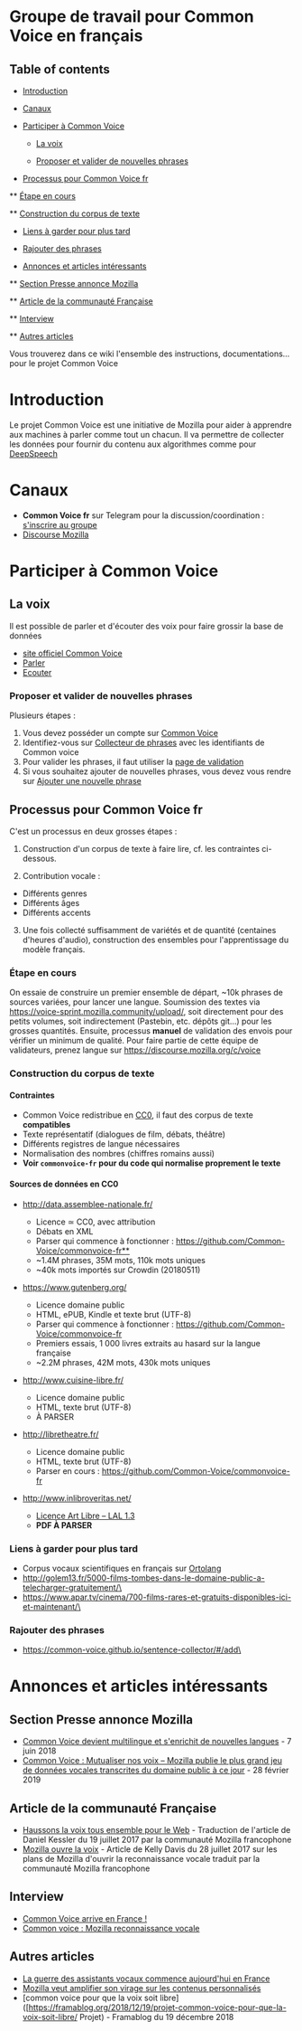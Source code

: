 # Groupe de travail pour Common Voice en français

## Table of contents

- [Introduction](#introduction)

- [Canaux](#canaux)

- [Participer à Common Voice](#Participer-à-Common-Voice)

  - [La voix](#la-voix)

  - [Proposer et valider de nouvelles phrases](#Proposer-et-valider-de-nouvelles-phrases)

- [Processus pour Common Voice fr](#Processus-pour-Common-Voice-fr)

** [Étape en cours](#etape-en-cours)

** [Construction du corpus de texte](#construction-du-corpus-de-texte)

- [Liens à garder pour plus tard](#Liens-à-garder-pour-plus-tard)

- [Rajouter des phrases](#Rajouter-des-phrases)

- [Annonces et articles intéressants](#Annonces-et-articles-intéressants)

** [Section Presse annonce Mozilla](#Section-Presse-annonce-Mozilla)

** [Article de la communauté Française](#article-de-la-communauté-française)

** [Interview](#interview)

** [Autres articles](#autres-articles)

Vous trouverez dans ce wiki l'ensemble des instructions, documentations... pour le projet Common Voice

# Introduction

Le projet Common Voice est une initiative de Mozilla pour aider à apprendre aux machines à parler comme tout un chacun. Il va permettre de collecter les données pour fournir du contenu aux algorithmes comme pour [DeepSpeech](https://github.com/Common-Voice/commonvoice-fr/DeepSpeech)

# Canaux

- **Common Voice fr** sur Telegram pour la discussion/coordination : [s'inscrire au groupe](https://t.me/joinchat/A7h94U7VCFrCnXrDMff2Vw)
- [Discourse Mozilla](https://discourse.mozilla.org/c/voice)

# Participer à Common Voice

## La voix

Il est possible de parler et d'écouter des voix pour faire grossir la base de données

- [site officiel Common Voice](https://voice.mozilla.org)
- [Parler](https://voice.mozilla.org/fr/speak)
- [Ecouter](https://voice.mozilla.org/fr/listen)

### Proposer et valider de nouvelles phrases

Plusieurs étapes :

1. Vous devez posséder un compte sur [Common Voice](https://voice.mozilla.org)
2. Identifiez-vous sur [Collecteur de phrases](https://common-voice.github.io/sentence-collector/#/login) avec les identifiants de Common voice
3. Pour valider les phrases, il faut utiliser la [page de validation](https://common-voice.github.io/sentence-collector/#/review/fr)
4. Si vous souhaitez ajouter de nouvelles phrases, vous devez vous rendre sur [Ajouter une nouvelle phrase](https://common-voice.github.io/sentence-collector/#/add)

## Processus pour Common Voice fr

C'est un processus en deux grosses étapes :

1. Construction d'un corpus de texte à faire lire, cf. les contraintes ci-dessous.

2. Contribution vocale :

  - Différents genres
  - Différents âges
  - Différents accents

3. Une fois collecté suffisamment de variétés et de quantité (centaines d'heures d'audio), construction des ensembles pour l'apprentissage du modèle français.

### Étape en cours

On essaie de construire un premier ensemble de départ, ~10k phrases de sources variées, pour lancer une langue. Soumission des textes via <https://voice-sprint.mozilla.community/upload/>, soit directement pour des petits volumes, soit indirectement (Pastebin, etc. dépôts git...) pour les grosses quantités. Ensuite, processus **manuel** de validation des envois pour vérifier un minimum de qualité. Pour faire partie de cette équipe de validateurs, prenez langue sur <https://discourse.mozilla.org/c/voice>

### Construction du corpus de texte

#### Contraintes

- Common Voice redistribue en [CC0](https://creativecommons.org/publicdomain/zero/1.0/deed.fr "Creative Commons -- CC0 1.0 universel"), il faut des corpus de texte **compatibles**
- Texte représentatif (dialogues de film, débats, théâtre)
- Différents registres de langue nécessaires
- Normalisation des nombres (chiffres romains aussi)
- **Voir `commonvoice-fr` pour du code qui normalise proprement le texte**

#### Sources de données en CC0

- <http://data.assemblee-nationale.fr/>

  - Licence ≃ CC0, avec attribution
  - Débats en XML
  - Parser qui commence à fonctionner : <https://github.com/Common-Voice/commonvoice-fr**>
  - ~1.4M phrases, 35M mots, 110k mots uniques
  - ~40k mots importés sur Crowdin (20180511)

- <https://www.gutenberg.org/>

  - Licence domaine public
  - HTML, ePUB, Kindle et texte brut (UTF-8)
  - Parser qui commence à fonctionner : <https://github.com/Common-Voice/commonvoice-fr>
  - Premiers essais, 1 000 livres extraits au hasard sur la langue française
  - ~2.2M phrases, 42M mots, 430k mots uniques

- <http://www.cuisine-libre.fr/>

  - Licence domaine public
  - HTML, texte brut (UTF-8)
  - À PARSER

- <http://libretheatre.fr/>

  - Licence domaine public
  - HTML, texte brut (UTF-8)
  - Parser en cours : <https://github.com/Common-Voice/commonvoice-fr>

- <http://www.inlibroveritas.net/>

  - [Licence Art Libre – LAL 1.3](http://artlibre.org/licence/lal)
  - **PDF À PARSER**

### Liens à garder pour plus tard

- Corpus vocaux scientifiques en français sur [Ortolang](https://www.ortolang.fr/market/corpora?filters=%7B%22corporaType.id%22:%5B%22speech_corpora%22%5D%7D&viewMode=tile&orderProp=rank&orderDir=desc)
- <http://golem13.fr/5000-films-tombes-dans-le-domaine-public-a-telecharger-gratuitement/\>
- <https://www.apar.tv/cinema/700-films-rares-et-gratuits-disponibles-ici-et-maintenant/\>

### Rajouter des phrases

- <https://common-voice.github.io/sentence-collector/#/add\>

# Annonces et articles intéressants

## Section Presse annonce Mozilla

- [Common Voice devient multilingue et s'enrichit de nouvelles langues](https://blog.mozilla.org/press-fr/2018/06/07/common-voice-devient-multilingue-et-senrichit-de-nouvelles-langues/) - 7 juin 2018
- [Common Voice : Mutualiser nos voix – Mozilla publie le plus grand jeu de données vocales transcrites du domaine public à ce jour](https://blog.mozilla.org/press-fr/2019/02/28/common-voice-mutualiser-nos-voix-mozilla-publie-le-plus-grand-jeu-de-donnees-vocales-transcrites-du-domaine-public-a-ce-jour/) - 28 février 2019

## Article de la communauté Française

- [Haussons la voix tous ensemble pour le Web](https://blog.mozfr.org/post/2017/07/Haussons-la-voix-tous-ensemble-pour-le-Web-Common-Voice) - Traduction de l'article de Daniel Kessler du 19 juillet 2017 par la communauté Mozilla francophone
- [Mozilla ouvre la voix](https://blog.mozfr.org/post/2017/07/Mozilla-ouvre-la-voix-reconnaissance-vocale) - Article de Kelly Davis du 28 juillet 2017 sur les plans de Mozilla d'ouvrir la reconnaissance vocale traduit par la communauté Mozilla francophone

## Interview

- [Common Voice arrive en France !](https://www.ausy.fr/fr/actualites-techniques/common-voice-arrive-en-france)
- [Common voice : Mozilla reconnaissance vocale](https://www.blogdumoderateur.com/common-voice-mozilla-reconnaissance-vocale/)

## Autres articles

- [La guerre des assistants vocaux commence aujourd'hui en France](https://www.forbes.fr/technologie/la-guerre-des-assistants-vocaux-commence-aujourdhui-en-france/)
- [Mozilla veut amplifier son virage sur les contenus personnalisés](https://www.lesechos.fr/07/03/2018/lesechos.fr/0301387403003_mozilla-veut-amplifier-son-virage-sur-les-contenus-personnalises.htm)
- [common voice pour que la voix soit libre]([https://framablog.org/2018/12/19/projet-common-voice-pour-que-la-voix-soit-libre/ Projet) - Framablog du 19 décembre 2018
